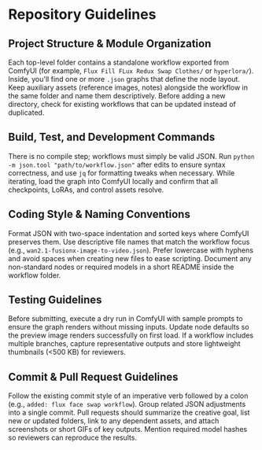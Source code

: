 # Repository Guidelines

## Project Structure & Module Organization
Each top-level folder contains a standalone workflow exported from ComfyUI (for example, `Flux Fill FLux Redux Swap Clothes/` or `hyperlora/`). Inside, you'll find one or more `.json` graphs that define the node layout. Keep auxiliary assets (reference images, notes) alongside the workflow in the same folder and name them descriptively. Before adding a new directory, check for existing workflows that can be updated instead of duplicated.

## Build, Test, and Development Commands
There is no compile step; workflows must simply be valid JSON. Run `python -m json.tool "path/to/workflow.json"` after edits to ensure syntax correctness, and use `jq` for formatting tweaks when necessary. While iterating, load the graph into ComfyUI locally and confirm that all checkpoints, LoRAs, and control assets resolve.

## Coding Style & Naming Conventions
Format JSON with two-space indentation and sorted keys where ComfyUI preserves them. Use descriptive file names that match the workflow focus (e.g., `wan2.1-fusionx-image-to-video.json`). Prefer lowercase with hyphens and avoid spaces when creating new files to ease scripting. Document any non-standard nodes or required models in a short README inside the workflow folder.

## Testing Guidelines
Before submitting, execute a dry run in ComfyUI with sample prompts to ensure the graph renders without missing inputs. Update node defaults so the preview image renders successfully on first load. If a workflow includes multiple branches, capture representative outputs and store lightweight thumbnails (<500 KB) for reviewers.

## Commit & Pull Request Guidelines
Follow the existing commit style of an imperative verb followed by a colon (e.g., `added: flux face swap workflow`). Group related JSON adjustments into a single commit. Pull requests should summarize the creative goal, list new or updated folders, link to any dependent assets, and attach screenshots or short GIFs of key outputs. Mention required model hashes so reviewers can reproduce the results.
